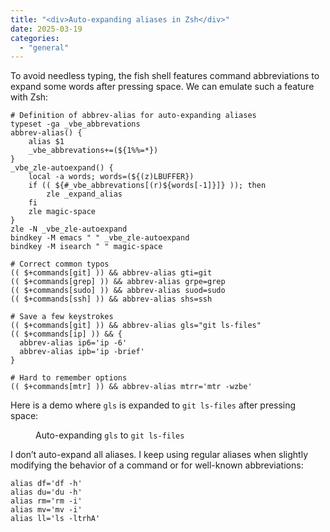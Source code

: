 ```yaml
---
title: "<div>Auto-expanding aliases in Zsh</div>"
date: 2025-03-19
categories: 
  - "general"
---
```


To avoid needless typing, the fish shell features command abbreviations to expand some words after pressing space. We can emulate such a feature with Zsh:

```
# Definition of abbrev-alias for auto-expanding aliases
typeset -ga _vbe_abbrevations
abbrev-alias() {
    alias $1
    _vbe_abbrevations+=(${1%%=*})
}
_vbe_zle-autoexpand() {
    local -a words; words=(${(z)LBUFFER})
    if (( ${​#_vbe_abbrevations[(r)${words[-1]}]} )); then
        zle _expand_alias
    fi
    zle magic-space
}
zle -N _vbe_zle-autoexpand
bindkey -M emacs " " _vbe_zle-autoexpand
bindkey -M isearch " " magic-space

# Correct common typos
(( $+commands[git] )) && abbrev-alias gti=git
(( $+commands[grep] )) && abbrev-alias grpe=grep
(( $+commands[sudo] )) && abbrev-alias suod=sudo
(( $+commands[ssh] )) && abbrev-alias shs=ssh

# Save a few keystrokes
(( $+commands[git] )) && abbrev-alias gls="git ls-files"
(( $+commands[ip] )) && {
  abbrev-alias ip6='ip -6'
  abbrev-alias ipb='ip -brief'
}

# Hard to remember options
(( $+commands[mtr] )) && abbrev-alias mtrr='mtr -wzbe'

```

Here is a demo where `gls` is expanded to `git ls-files` after pressing space:

<figure>

<figcaption>

Auto-expanding `gls` to `git ls-files`

</figcaption>

</figure>

I don’t auto-expand all aliases. I keep using regular aliases when slightly modifying the behavior of a command or for well-known abbreviations:

```
alias df='df -h'
alias du='du -h'
alias rm='rm -i'
alias mv='mv -i'
alias ll='ls -ltrhA'

```
